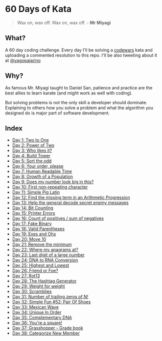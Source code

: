 # 60 Days of Kata

> Wax on, wax off. Wax on, wax off. - **Mr Miyagi**

## What?

A 60 day coding challenge. Every day I'll be solving a [codewars](https://www.codewars.com/) kata and uploading a commented resolution to this repo. I'll be also tweeting about it at [@yagopajarino](https://twitter.com/yagopajarino)

## Why?

As famous Mr. Miyagi taught to Daniel San, patience and practice are the best allies to learn karate (and might work as well with coding).

But solving problems is not the only skill a developer should dominate. Explaining to others how you solve a problem and what the algorithm you designed do is major part of software development.

## Index

- [Day 1: Two to One](./solutions/1.md)
- [Day 2: Power of Two](./solutions/2.md)
- [Day 3: Who likes it?](./solutions/3.md)
- [Day 4: Build Tower](./solutions/4.md)
- [Day 5: Sort the odd](./solutions/5.md)
- [Day 6: Your order, please](./solutions/6.md)
- [Day 7: Human Readable Time](./solutions/7.md)
- [Day 8: Growth of a Population](./solutions/8.md)
- [Day 9: Does my number look big in this?](./solutions/9.md)
- [Day 10: First non-repeating character](./solutions/10.md)
- [Day 11: Simple Pig Latin](./solutions/11.md)
- [Day 12: Find the missing term in an Arithmetic Progression](./solutions/12.md)
- [Day 13: Help the general decode secret enemy messages](./solutions/13.md)
- [Day 14: Bit Counting](./solutions/14.md)
- [Day 15: Printer Errors](./solutions/15.md)
- [Day 16: Count of positives / sum of negatives](./solutions/16.md)
- [Day 17: Fake Binary](./solutions/17.md)
- [Day 18: Valid Parentheses](./solutions/18.md)
- [Day 19: Exes and Ohs](./solutions/19.md)
- [Day 20: Move 10](./solutions/20.md)
- [Day 21: Remove the minimum](./solutions/21.md)
- [Day 22: Where my anagrams at?](./solutions/22.md)
- [Day 23: Last digit of a large number](./solutions/23.md)
- [Day 24: DNA to RNA Conversion](./solutions/24.md)
- [Day 25: Highest and Lowest](./solutions/25.md)
- [Day 26: Friend or Foe?](./solutions/26.md)
- [Day 27: Rot13](./solutions/27.md)
- [Day 28: The Hashtag Generator](./solutions/28.md)
- [Day 29: Weight for weight](./solutions/29.md)
- [Day 30: Scramblies](./solutions/30.md)
- [Day 31: Number of trailing zeros of N!](./solutions/31.md)
- [Day 32: Simple Fun #52: Pair Of Shoes](./solutions/32.md)
- [Day 33: Mexican Wave](./solutions/33.md)
- [Day 34: Unique In Order](./solutions/34.md)
- [Day 35: Complementary DNA](./solutions/35.md)
- [Day 36: You're a square!](./solutions/36.md)
- [Day 37: Grasshopper - Grade book](./solutions/37.md)
- [Day 38: Categorize New Member](./solutions/38.md)
